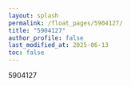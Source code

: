 ```yaml
---
layout: splash
permalink: /float_pages/5904127/
title: "5904127"
author_profile: false
last_modified_at: 2025-06-13
toc: false
---
```

 
5904127
